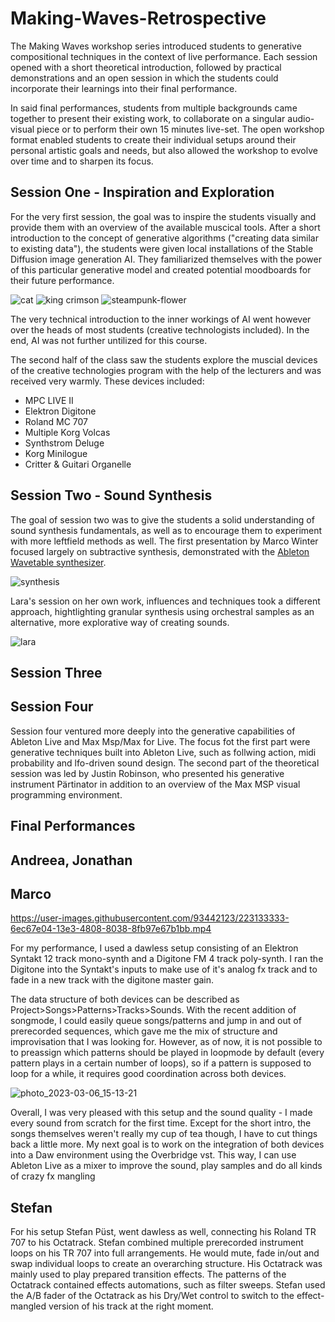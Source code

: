 # Making-Waves-Retrospective

The Making Waves workshop series introduced students to generative compositional techniques in the context of live performance.
Each session opened with a short theoretical introduction, followed by practical demonstrations and an open session in which the students could incorporate their learnings into their final performance. 

In said final performances, students from multiple backgrounds came together to present their existing work, to collaborate on a singular audio-visual piece or to perform their own 15 minutes live-set. The open workshop format enabled students to create their individual setups around their personal artistic goals and needs, but also allowed the workshop to evolve over time and to sharpen its focus.

## Session One - Inspiration and Exploration

For the very first session, the goal was to inspire the students visually and provide them with an overview of the available muscical tools.
After a short introduction to the concept of generative algorithms ("creating data similar to existing data"),
the students were given local installations of the Stable Diffusion image generation AI. They familiarized themselves with the power of this particular generative model and created potential moodboards for their future performance.

![cat](https://user-images.githubusercontent.com/93442123/224561542-e3ef4463-69a9-483f-ad23-7ce9c8712c5c.png)
![king crimson](https://user-images.githubusercontent.com/93442123/224561546-b6167e73-9c9a-4118-99b0-a79ea5851d74.png)
![steampunk-flower](https://user-images.githubusercontent.com/93442123/224561549-88358dda-2e81-474f-9d20-40931f1ab7c4.png)


The very technical introduction to the inner workings of AI went however over the heads of most students (creative technologists included). 
In the end, AI was not further untilized for this course.

The second half of the class saw the students explore the muscial devices of the creative technologies program with the help of the lecturers and was received very warmly. 
These devices included:
* MPC LIVE II
* Elektron Digitone
* Roland MC 707
* Multiple Korg Volcas
* Synthstrom Deluge
* Korg Minilogue
* Critter & Guitari Organelle

## Session Two - Sound Synthesis

The goal of session two was to give the students a solid understanding of sound synthesis fundamentals, as well as to encourage them to experiment with more leftfield methods as well. The first presentation by Marco Winter focused largely on subtractive synthesis, demonstrated with the [Ableton Wavetable synthesizer](https://www.ableton.com/de/packs/wavetable/).

![synthesis](https://user-images.githubusercontent.com/93442123/224562024-4d1ccd50-3faa-447f-bcfe-b1d0d39f23c3.jpg)

Lara's session on her own work, influences and techniques took a different approach, hightlighting granular synthesis using orchestral samples as an alternative, more explorative way of creating sounds.

![lara](https://user-images.githubusercontent.com/93442123/224565359-320e0252-161d-4058-bc26-e747a61eb141.JPG)

## Session Three

## Session Four

Session four ventured more deeply into the generative capabilities of Ableton Live and Max Msp/Max for Live. 
The focus fot the first part were generative techniques built into Ableton Live, such as follwing action, midi probability and lfo-driven sound design.
The second part of the theoretical session was led by Justin Robinson, who presented his generative instrument Pärtinator in addition to an overview of the Max MSP visual programming environment. 

## Final Performances
## Andreea, Jonathan

## Marco


https://user-images.githubusercontent.com/93442123/223133333-6ec67e04-13e3-4808-8038-8fb97e67b1bb.mp4


For my performance, I used a dawless setup consisting of an Elektron Syntakt 12 track mono-synth and a Digitone FM 4 track poly-synth. I ran the Digitone into the Syntakt's inputs to make use of it's analog fx track and to fade in a new track with the digitone master gain.

The data structure of both devices can be described as Project>Songs>Patterns>Tracks>Sounds.
With the recent addition of songmode, I could easily queue songs/patterns and jump in and out of prerecorded sequences, which gave me the mix of structure and improvisation that I was looking for.
However, as of now, it is not possible to to preassign which patterns should be played in loopmode by default (every pattern plays in a certain number of loops), so if a pattern is supposed to loop for a while, it requires good coordination across both devices.

![photo_2023-03-06_15-13-21](https://user-images.githubusercontent.com/93442123/223134463-e2f5460a-331e-48c6-bd32-08fd7c82d908.jpg)


Overall, I was very pleased with this setup and the sound quality - I made every sound from scratch for the first time.
Except for the short intro, the songs themselves weren't really my cup of tea though, I have to cut things back a little more. My next goal is to work on the integration of both devices into a Daw environment using the Overbridge vst. This way, I can use Ableton Live as a mixer to improve the sound, play samples and do all kinds of crazy fx mangling

## Stefan

For his setup Stefan Püst, went dawless as well, connecting his Roland TR 707 to his Octatrack. 
Stefan combined multiple prerecorded instrument loops on his TR 707 into full arrangements. He would mute, fade in/out and swap individual loops to create an overarching structure. His Octatrack was mainly used to play prepared transition effects. The patterns of the Octatrack contained effects automations, such as filter sweeps. Stefan used the A/B fader of the Octatrack as his Dry/Wet control to switch to the effect-mangled version of his track at the right moment.
